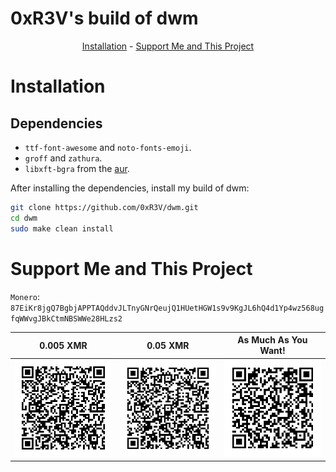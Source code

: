  # 0xR3V's build of dwm

<div align="center">
    <a href="https://github.com/0xR3V/dwm#Installation">Installation</a>
    -
    <a href="https://github.com/0xR3V/dwm#support-me-and-this-project">Support Me and This Project</a>
</div>

# Installation

## Dependencies
- `ttf-font-awesome` and `noto-fonts-emoji`.
- `groff` and `zathura`.
- `libxft-bgra` from the [aur](https://aur.archlinux.org/packages/libxft-bgra).

After installing the dependencies, install my build of dwm:

```sh
git clone https://github.com/0xR3V/dwm.git
cd dwm
sudo make clean install
```

# Support Me and This Project
`Monero`: `87EiKr8jgQ7BgbjAPPTAQddvJLTnyGNrQeujQ1HUetHGW1s9v9KgJL6hQ4d1Yp4wz568ugfqWWvgJBkCtmNBSWWe28HLzs2`



| 0.005 XMR                                                                                                  | 0.05 XMR                                                                                                          | As Much As You Want!                                                                                                              |
| ---------------------------------------------------------------------------------------------------------- | ----------------------------------------------------------------------------------------------------------------- | --------------------------------------------------------------------------------------------------------------------------------- |
| <img src="https://raw.githubusercontent.com/0xR3V/screenshots/main/monero/0.005.png" alt="0.005 QR Code"> | <img title="" src="https://raw.githubusercontent.com/0xR3V/screenshots/main/monero/0.05.png" alt="0.05 QR Code"> | <img title="" src="https://raw.githubusercontent.com/0xR3V/screenshots/main/monero/AMAYW.png" alt="As Much As You Want QR Code"> |
